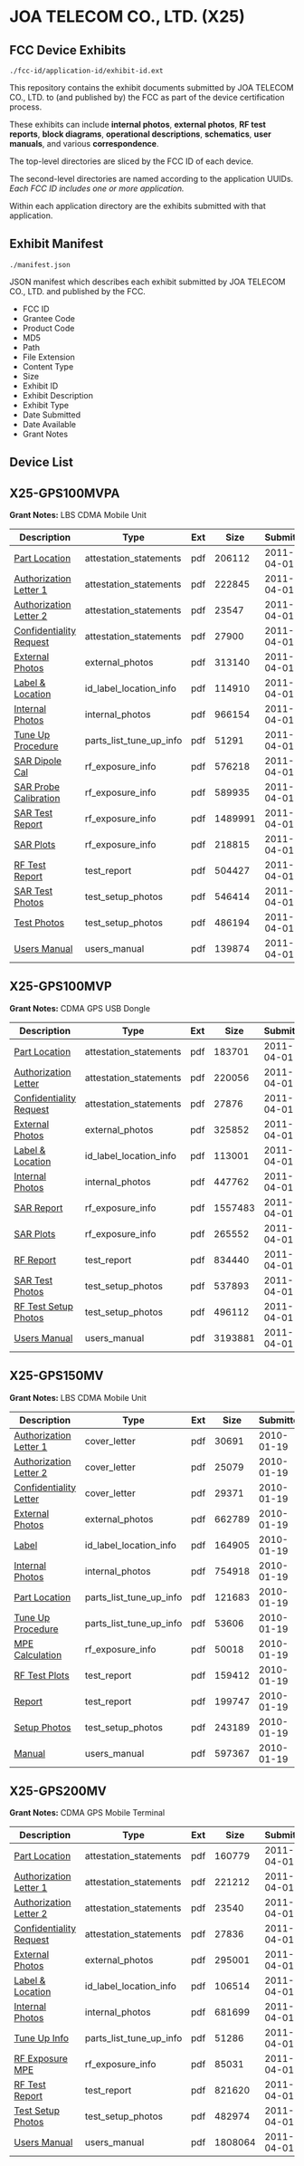 # JOA TELECOM CO., LTD. (X25)
## FCC Device Exhibits

```
./fcc-id/application-id/exhibit-id.ext
```

This repository contains the exhibit documents submitted by JOA TELECOM CO., LTD. to (and published by) the FCC as part of the device certification process.

These exhibits can include **internal photos**, **external photos**, **RF test reports**, **block diagrams**, **operational descriptions**, **schematics**, **user manuals**, and various **correspondence**.

The top-level directories are sliced by the FCC ID of each device.

The second-level directories are named according to the application UUIDs. *Each FCC ID includes one or more application.*

Within each application directory are the exhibits submitted with that application. 

## Exhibit Manifest

```
./manifest.json
```

JSON manifest which describes each exhibit submitted by JOA TELECOM CO., LTD. and published by the FCC.

- FCC ID
- Grantee Code
- Product Code
- MD5
- Path
- File Extension
- Content Type
- Size
- Exhibit ID
- Exhibit Description
- Exhibit Type
- Date Submitted
- Date Available
- Grant Notes

## Device List
## X25-GPS100MVPA
**Grant Notes:** LBS CDMA Mobile Unit

| Description | Type | Ext | Size | Submitted | Available |
| ----------- | ---- | --- | ---- | --------- | --------- |
| [Part Location](X25-GPS100MVPA/24fefa8356fad442cb15ab6e6d593140/1442220.pdf) | attestation_statements | pdf | 206112 | 2011-04-01 | 2011-04-01 |
| [Authorization Letter 1](X25-GPS100MVPA/24fefa8356fad442cb15ab6e6d593140/1442221.pdf) | attestation_statements | pdf | 222845 | 2011-04-01 | 2011-04-01 |
| [Authorization Letter 2](X25-GPS100MVPA/24fefa8356fad442cb15ab6e6d593140/1442222.pdf) | attestation_statements | pdf | 23547 | 2011-04-01 | 2011-04-01 |
| [Confidentiality Request](X25-GPS100MVPA/24fefa8356fad442cb15ab6e6d593140/1442223.pdf) | attestation_statements | pdf | 27900 | 2011-04-01 | 2011-04-01 |
| [External Photos](X25-GPS100MVPA/24fefa8356fad442cb15ab6e6d593140/1442215.pdf) | external_photos | pdf | 313140 | 2011-04-01 | 2011-09-28 |
| [Label & Location](X25-GPS100MVPA/24fefa8356fad442cb15ab6e6d593140/1442224.pdf) | id_label_location_info | pdf | 114910 | 2011-04-01 | 2011-04-01 |
| [Internal Photos](X25-GPS100MVPA/24fefa8356fad442cb15ab6e6d593140/1442216.pdf) | internal_photos | pdf | 966154 | 2011-04-01 | 2011-09-28 |
| [Tune Up Procedure](X25-GPS100MVPA/24fefa8356fad442cb15ab6e6d593140/1442225.pdf) | parts_list_tune_up_info | pdf | 51291 | 2011-04-01 | 2011-04-01 |
| [SAR Dipole Cal](X25-GPS100MVPA/24fefa8356fad442cb15ab6e6d593140/1442226.pdf) | rf_exposure_info | pdf | 576218 | 2011-04-01 | 2011-04-01 |
| [SAR Probe Calibration](X25-GPS100MVPA/24fefa8356fad442cb15ab6e6d593140/1442227.pdf) | rf_exposure_info | pdf | 589935 | 2011-04-01 | 2011-04-01 |
| [SAR Test Report](X25-GPS100MVPA/24fefa8356fad442cb15ab6e6d593140/1442228.pdf) | rf_exposure_info | pdf | 1489991 | 2011-04-01 | 2011-04-01 |
| [SAR Plots](X25-GPS100MVPA/24fefa8356fad442cb15ab6e6d593140/1442229.pdf) | rf_exposure_info | pdf | 218815 | 2011-04-01 | 2011-04-01 |
| [RF Test Report](X25-GPS100MVPA/24fefa8356fad442cb15ab6e6d593140/1442230.pdf) | test_report | pdf | 504427 | 2011-04-01 | 2011-04-01 |
| [SAR Test Photos](X25-GPS100MVPA/24fefa8356fad442cb15ab6e6d593140/1442217.pdf) | test_setup_photos | pdf | 546414 | 2011-04-01 | 2011-09-28 |
| [Test Photos](X25-GPS100MVPA/24fefa8356fad442cb15ab6e6d593140/1442218.pdf) | test_setup_photos | pdf | 486194 | 2011-04-01 | 2011-09-28 |
| [Users Manual](X25-GPS100MVPA/24fefa8356fad442cb15ab6e6d593140/1442219.pdf) | users_manual | pdf | 139874 | 2011-04-01 | 2011-09-28 |
## X25-GPS100MVP
**Grant Notes:** CDMA GPS USB Dongle

| Description | Type | Ext | Size | Submitted | Available |
| ----------- | ---- | --- | ---- | --------- | --------- |
| [Part Location](X25-GPS100MVP/6e0d6089ae8a826b09c6bff7d9db3214/1442155.pdf) | attestation_statements | pdf | 183701 | 2011-04-01 | 2011-04-01 |
| [Authorization Letter](X25-GPS100MVP/6e0d6089ae8a826b09c6bff7d9db3214/1442156.pdf) | attestation_statements | pdf | 220056 | 2011-04-01 | 2011-04-01 |
| [Confidentiality Request](X25-GPS100MVP/6e0d6089ae8a826b09c6bff7d9db3214/1442157.pdf) | attestation_statements | pdf | 27876 | 2011-04-01 | 2011-04-01 |
| [External Photos](X25-GPS100MVP/6e0d6089ae8a826b09c6bff7d9db3214/1442150.pdf) | external_photos | pdf | 325852 | 2011-04-01 | 2011-09-28 |
| [Label & Location](X25-GPS100MVP/6e0d6089ae8a826b09c6bff7d9db3214/1442160.pdf) | id_label_location_info | pdf | 113001 | 2011-04-01 | 2011-04-01 |
| [Internal Photos](X25-GPS100MVP/6e0d6089ae8a826b09c6bff7d9db3214/1442151.pdf) | internal_photos | pdf | 447762 | 2011-04-01 | 2011-09-28 |
| [SAR Report](X25-GPS100MVP/6e0d6089ae8a826b09c6bff7d9db3214/1442161.pdf) | rf_exposure_info | pdf | 1557483 | 2011-04-01 | 2011-04-01 |
| [SAR Plots](X25-GPS100MVP/6e0d6089ae8a826b09c6bff7d9db3214/1442163.pdf) | rf_exposure_info | pdf | 265552 | 2011-04-01 | 2011-04-01 |
| [RF Report](X25-GPS100MVP/6e0d6089ae8a826b09c6bff7d9db3214/1442162.pdf) | test_report | pdf | 834440 | 2011-04-01 | 2011-04-01 |
| [SAR Test Photos](X25-GPS100MVP/6e0d6089ae8a826b09c6bff7d9db3214/1442152.pdf) | test_setup_photos | pdf | 537893 | 2011-04-01 | 2011-09-28 |
| [RF Test Setup Photos](X25-GPS100MVP/6e0d6089ae8a826b09c6bff7d9db3214/1442153.pdf) | test_setup_photos | pdf | 496112 | 2011-04-01 | 2011-09-28 |
| [Users Manual](X25-GPS100MVP/6e0d6089ae8a826b09c6bff7d9db3214/1442154.pdf) | users_manual | pdf | 3193881 | 2011-04-01 | 2011-09-28 |
## X25-GPS150MV
**Grant Notes:** LBS CDMA Mobile Unit

| Description | Type | Ext | Size | Submitted | Available |
| ----------- | ---- | --- | ---- | --------- | --------- |
| [Authorization Letter 1](X25-GPS150MV/7d1cda1fb64b7cac65fdd4d135f9bfb7/1230117.pdf) | cover_letter | pdf | 30691 | 2010-01-19 | 2010-01-19 |
| [Authorization Letter 2](X25-GPS150MV/7d1cda1fb64b7cac65fdd4d135f9bfb7/1230118.pdf) | cover_letter | pdf | 25079 | 2010-01-19 | 2010-01-19 |
| [Confidentiality Letter](X25-GPS150MV/7d1cda1fb64b7cac65fdd4d135f9bfb7/1230119.pdf) | cover_letter | pdf | 29371 | 2010-01-19 | 2010-01-19 |
| [External Photos](X25-GPS150MV/7d1cda1fb64b7cac65fdd4d135f9bfb7/1230138.pdf) | external_photos | pdf | 662789 | 2010-01-19 | 2010-07-16 |
| [Label](X25-GPS150MV/7d1cda1fb64b7cac65fdd4d135f9bfb7/1230120.pdf) | id_label_location_info | pdf | 164905 | 2010-01-19 | 2010-01-19 |
| [Internal Photos](X25-GPS150MV/7d1cda1fb64b7cac65fdd4d135f9bfb7/1230139.pdf) | internal_photos | pdf | 754918 | 2010-01-19 | 2010-07-16 |
| [Part Location](X25-GPS150MV/7d1cda1fb64b7cac65fdd4d135f9bfb7/1230122.pdf) | parts_list_tune_up_info | pdf | 121683 | 2010-01-19 | 2010-01-19 |
| [Tune Up Procedure](X25-GPS150MV/7d1cda1fb64b7cac65fdd4d135f9bfb7/1230124.pdf) | parts_list_tune_up_info | pdf | 53606 | 2010-01-19 | 2010-01-19 |
| [MPE Calculation](X25-GPS150MV/7d1cda1fb64b7cac65fdd4d135f9bfb7/1230121.pdf) | rf_exposure_info | pdf | 50018 | 2010-01-19 | 2010-01-19 |
| [RF Test Plots](X25-GPS150MV/7d1cda1fb64b7cac65fdd4d135f9bfb7/1230123.pdf) | test_report | pdf | 159412 | 2010-01-19 | 2010-01-19 |
| [Report](X25-GPS150MV/7d1cda1fb64b7cac65fdd4d135f9bfb7/1230125.pdf) | test_report | pdf | 199747 | 2010-01-19 | 2010-01-19 |
| [Setup Photos](X25-GPS150MV/7d1cda1fb64b7cac65fdd4d135f9bfb7/1230140.pdf) | test_setup_photos | pdf | 243189 | 2010-01-19 | 2010-07-16 |
| [Manual](X25-GPS150MV/7d1cda1fb64b7cac65fdd4d135f9bfb7/1230141.pdf) | users_manual | pdf | 597367 | 2010-01-19 | 2010-07-16 |
## X25-GPS200MV
**Grant Notes:** CDMA GPS Mobile Terminal

| Description | Type | Ext | Size | Submitted | Available |
| ----------- | ---- | --- | ---- | --------- | --------- |
| [Part Location](X25-GPS200MV/a28cdef15ff9a56f6a0e6585b456d081/1442198.pdf) | attestation_statements | pdf | 160779 | 2011-04-01 | 2011-04-01 |
| [Authorization Letter 1](X25-GPS200MV/a28cdef15ff9a56f6a0e6585b456d081/1442199.pdf) | attestation_statements | pdf | 221212 | 2011-04-01 | 2011-04-01 |
| [Authorization Letter 2](X25-GPS200MV/a28cdef15ff9a56f6a0e6585b456d081/1442200.pdf) | attestation_statements | pdf | 23540 | 2011-04-01 | 2011-04-01 |
| [Confidentiality Request](X25-GPS200MV/a28cdef15ff9a56f6a0e6585b456d081/1442201.pdf) | attestation_statements | pdf | 27836 | 2011-04-01 | 2011-04-01 |
| [External Photos](X25-GPS200MV/a28cdef15ff9a56f6a0e6585b456d081/1442194.pdf) | external_photos | pdf | 295001 | 2011-04-01 | 2011-09-28 |
| [Label & Location](X25-GPS200MV/a28cdef15ff9a56f6a0e6585b456d081/1442202.pdf) | id_label_location_info | pdf | 106514 | 2011-04-01 | 2011-04-01 |
| [Internal Photos](X25-GPS200MV/a28cdef15ff9a56f6a0e6585b456d081/1442195.pdf) | internal_photos | pdf | 681699 | 2011-04-01 | 2011-09-28 |
| [Tune Up Info](X25-GPS200MV/a28cdef15ff9a56f6a0e6585b456d081/1442203.pdf) | parts_list_tune_up_info | pdf | 51286 | 2011-04-01 | 2011-04-01 |
| [RF Exposure MPE](X25-GPS200MV/a28cdef15ff9a56f6a0e6585b456d081/1442204.pdf) | rf_exposure_info | pdf | 85031 | 2011-04-01 | 2011-04-01 |
| [RF Test Report](X25-GPS200MV/a28cdef15ff9a56f6a0e6585b456d081/1442205.pdf) | test_report | pdf | 821620 | 2011-04-01 | 2011-04-01 |
| [Test Setup Photos](X25-GPS200MV/a28cdef15ff9a56f6a0e6585b456d081/1442196.pdf) | test_setup_photos | pdf | 482974 | 2011-04-01 | 2011-09-28 |
| [Users Manual](X25-GPS200MV/a28cdef15ff9a56f6a0e6585b456d081/1442197.pdf) | users_manual | pdf | 1808064 | 2011-04-01 | 2011-09-28 |

